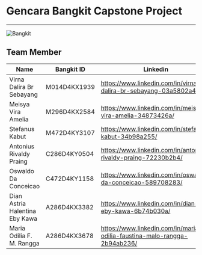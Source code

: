 # Gencara Bangkit Capstone Project
---
![Bangkit](https://sevima.com/wp-content/uploads/2021/02/Program-Bangkit.png)

## Team Member
| Name                                    | Bangkit ID   | Linkedin                                                                  | GitHub                            |
| --------------------------------------- | -------------| ------------------------------------------------------------------------- | --------------------------------- |
| Virna Dalira Br Sebayang                | M014D4KX1939 | https://www.linkedin.com/in/virna-dalira-br-sebayang-03a5802a4/           | https://github.com/virnaxx        |
| Meisya Vira Amelia                      | M296D4KX2584 | https://www.linkedin.com/in/meisya-vira-amelia-34873426a/                 | https://github.com/MeisyaVira     | 
| Stefanus Kabut                          | M472D4KY3107 | https://www.linkedin.com/in/stefanus-kabut-34b98a255/                     | https://github.com/Stefanus-kabut |
| Antonius Rivaldy Praing                 | C286D4KY0504 | https://www.linkedin.com/in/antonius-rivaldy-praing-72230b2b4/            | https://github.com/valdypraing    |
| Oswaldo Da Conceicao                    | C472D4KY1158 | https://www.linkedin.com/in/oswaldo-da-conceicao-589708283/               | https://github.com/oswldc         |
| Dian Astria Halentina Eby Kawa          | A286D4KX3382 | https://www.linkedin.com/in/dian-eby-kawa-6b74b030a/                      | https://github.com/dianiswealthy  |
| Maria Odilia F. M. Rangga               | A286D4KX3678 | https://www.linkedin.com/in/maria-odilia-faustina-malo-rangga-2b94ab236/  | https://github.com/Lia187         |
